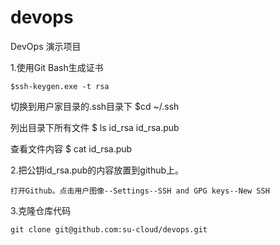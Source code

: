 # devops
DevOps 演示项目

1.使用Git Bash生成证书

    $ssh-keygen.exe -t rsa

切换到用户家目录的.ssh目录下
    $cd ~/.ssh

列出目录下所有文件
    $ ls
    id_rsa  id_rsa.pub

查看文件内容
    $ cat id_rsa.pub

2.把公钥id_rsa.pub的内容放置到github上。

    打开Github。点击用户图像--Settings--SSH and GPG keys--New SSH

3.克隆仓库代码

    git clone git@github.com:su-cloud/devops.git
